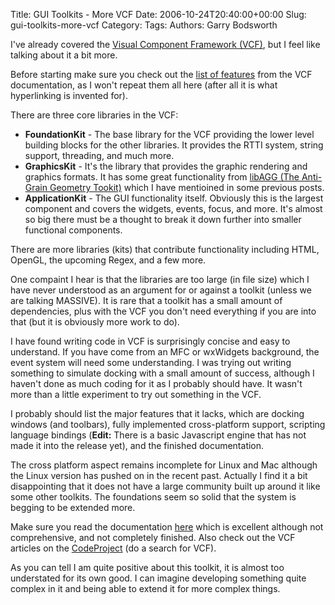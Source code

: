 Title: GUI Toolkits - More VCF
Date: 2006-10-24T20:40:00+00:00
Slug: gui-toolkits-more-vcf
Category: 
Tags: 
Authors: Garry Bodsworth

I've already covered the <a href="http://www.vcf-online.org/">Visual Component Framework (VCF)</a>, but I feel like talking about it a bit more.

Before starting make sure you check out the <a href="http://vcf-online.org/docs/ref_manual/ch01.html">list of features</a> from the VCF documentation, as I won't repeat them all here (after all it is what hyperlinking is invented for).

There are three core libraries in the VCF:<ul><li><span style="font-weight: bold;">FoundationKit</span> - The base library for the VCF providing the lower level building blocks for the other libraries.  It provides the RTTI system, string support, threading, and much more.</li><li><span style="font-weight: bold;">GraphicsKit</span> - It's the library that provides the graphic rendering and graphics formats.  It has some great functionality from <a href="http://www.antigrain.com/">libAGG (The Anti-Grain Geometry Tookit)</a> which I have mentioined in some previous posts.</li><li><span style="font-weight: bold;">ApplicationKit</span> - The GUI functionality itself.  Obviously this is the largest component and covers the widgets, events, focus, and more.  It's almost so big there must be a thought to break it down further into smaller functional components.</li></ul>There are more libraries (kits) that contribute functionality including HTML, OpenGL, the upcoming Regex, and a few more.

One compaint I hear is that the libraries are too large (in file size) which I have never understood as an argument for or against a toolkit (unless we are talking MASSIVE).  It is rare that a toolkit has a small amount of dependencies, plus with the VCF you don't need everything if you are into that (but it is obviously more work to do).

I have found writing code in VCF is surprisingly concise and easy to understand.  If you have come from an MFC or wxWidgets background, the event system will need some understanding.  I was trying out writing something to simulate docking with a small amount of success, although I haven't done as much coding for it as I probably should have.  It wasn't more than a little experiment to try out something in the VCF.

I probably should list the major features that it lacks, which are docking windows (and toolbars), fully implemented cross-platform support, scripting language bindings (<span style="font-weight:bold;">Edit:</span> There is a basic Javascript engine that has not made it into the release yet), and the finished documentation.

The cross platform aspect remains incomplete for Linux and Mac although the Linux version has pushed on in the recent past.  Actually I find it a bit disappointing that it does not have a large community built up around it like some other toolkits.  The foundations seem so solid that the system is begging to be extended more.

Make sure you read the documentation <a href="http://vcf-online.org/docs/ref_manual/">here</a> which is excellent although not comprehensive, and not completely finished.  Also check out the VCF articles on the <a href="http://www.codeproject.com/">CodeProject</a> (do a search for VCF).

As you can tell I am quite positive about this toolkit, it is almost too understated for its own good.  I can imagine developing something quite complex in it and being able to extend it for more complex things.